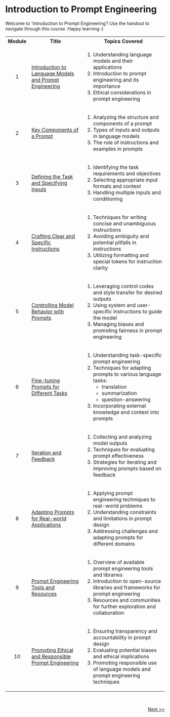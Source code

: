 # Introduction to Prompt Engineering
<p> Welcome to 'Introduction to Prompt Engineering'! Use the handout to navigate through this course. Happy learning :)</p>
<table>
  <tr>
    <th>Module</th>
    <th>Title</th>
    <th>Topics Covered</th>
  </tr>
  <tr>
    <td><p align='center'>1</p></td>
    <td><a href="https://github.com/vennby/ChatGPT-University/blob/main/Prompt%20Engineering/Module%201.md">Introduction to Language Models and Prompt Engineering</a></td>
    <td>
      <ol>
        <li>Understanding language models and their applications</li>
        <li>Introduction to prompt engineering and its importance</li>
        <li>Ethical considerations in prompt engineering</li>
      </ol>
    </td>
  </tr>
  <tr>
    <td><p align='center'>2</p></td>
    <td><a href="https://github.com/vennby/ChatGPT-University/blob/main/Prompt%20Engineering/Module%202.md">Key Components of a Prompt</a></td>
    <td>
      <ol>
        <li>Analyzing the structure and components of a prompt</li>
        <li>Types of inputs and outputs in language models</li>
        <li>The role of instructions and examples in prompts</li>
      </ol>
    </td>
  </tr>
  <tr>
    <td><p align='center'>3</p></td>
    <td><a href="https://github.com/vennby/ChatGPT-University/blob/main/Prompt%20Engineering/Module%203.md">Defining the Task and Specifying Inputs</a></td>
    <td>
      <ol>
        <li>Identifying the task requirements and objectives</li>
        <li>Selecting appropriate input formats and context</li>
        <li>Handling multiple inputs and conditioning</li>
      </ol>
    </td>
  </tr>
  <tr>
    <td><p align='center'>4</p></td>
    <td><a href="https://github.com/vennby/ChatGPT-University/blob/main/Prompt%20Engineering/Module%204.md">Crafting Clear and Specific Instructions</a></td>
    <td>
      <ol>
        <li>Techniques for writing concise and unambiguous instructions</li>
        <li>Avoiding ambiguity and potential pitfalls in instructions</li>
        <li>Utilizing formatting and special tokens for instruction clarity</li>
      </ol>
    </td>
  </tr>
  <tr>
    <td><p align='center'>5</p></td>
    <td><a href="https://github.com/vennby/ChatGPT-University/blob/main/Prompt%20Engineering/Module%205.md">Controlling Model Behavior with Prompts</a></td>
    <td>
      <ol>
        <li>Leveraging control codes and style transfer for desired outputs</li>
        <li>Using system and user-specific instructions to guide the model</li>
        <li>Managing biases and promoting fairness in prompt engineering</li>
      </ol>
    </td>
  </tr>
  <tr>
    <td><p align='center'>6</p></td>
    <td><a href="https://github.com/vennby/ChatGPT-University/blob/main/Prompt%20Engineering/Module%206.md">Fine-tuning Prompts for Different Tasks</a></td>
    <td>
      <ol>
        <li>Understanding task-specific prompt engineering</li>
        <li>Techniques for adapting prompts to various language tasks: 
          <ul>
            <li>translation</li>
            <li>summarization</li>
            <li>question-answering</li>
          </ul>
        </li>
        <li>Incorporating external knowledge and context into prompts</li>
      </ol>
    </td>
  </tr>
  <tr>
    <td><p align='center'>7</p></td>
    <td><a href="https://github.com/vennby/ChatGPT-University/blob/main/Prompt%20Engineering/Module%207.md">Iteration and Feedback</a></td>
    <td>
      <ol>
        <li>Collecting and analyzing model outputs</li>
        <li>Techniques for evaluating prompt effectiveness</li>
        <li>Strategies for iterating and improving prompts based on feedback</li>
      </ol>
    </td>
  </tr>
  <tr>
    <td><p align='center'>8</p></td>
    <td><a href="https://github.com/vennby/ChatGPT-University/blob/main/Prompt%20Engineering/Module%208.md">Adapting Prompts for Real-world Applications</a></td>
    <td>
      <ol>
        <li>Applying prompt engineering techniques to real-world problems</li>
        <li>Understanding constraints and limitations in prompt design</li>
        <li>Addressing challenges and adapting prompts for different domains</li>
      </ol>
    </td>
  </tr>
  <tr>
    <td><p align='center'>9</p></td>
    <td><a href="https://github.com/vennby/ChatGPT-University/blob/main/Prompt%20Engineering/Module%209.md">Prompt Engineering Tools and Resources</a></td>
    <td>
      <ol>
        <li>Overview of available prompt engineering tools and libraries</li>
        <li>Introduction to open-source libraries and frameworks for prompt engineering</li>
        <li>Resources and communities for further exploration and collaboration</li>
      </ol></td>
  </tr>
    <tr>
    <td><p align='center'>10</p></td>
    <td><a href="https://github.com/vennby/ChatGPT-University/blob/main/Prompt%20Engineering/Module%2010.md">Promoting Ethical and Responsible Prompt Engineering</a></td>
    <td>
      <ol>
        <li>Ensuring transparency and accountability in prompt design</li>
        <li>Evaluating potential biases and ethical implications</li>
        <li>Promoting responsible use of language models and prompt engineering techniques</li>
      </ol></td>
  </tr>
</table>

<br>

<p align="right"><a href="https://github.com/vennby/ChatGPT-University/blob/main/Prompt%20Engineering/Module%201.md">Next >></a></p>
